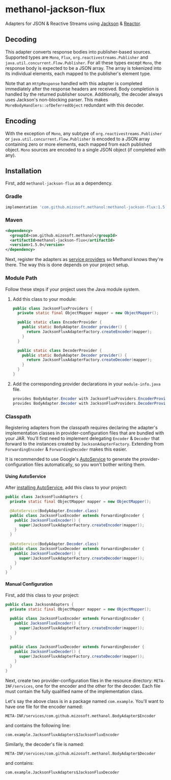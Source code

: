# methanol-jackson-flux

Adapters for JSON & Reactive Streams using [Jackson][jackson] & [Reactor][reactor].

## Decoding

This adapter converts response bodies into publisher-based sources. Supported types are
`Mono`, `Flux`, `org.reactivestreams.Publisher` and `java.util.concurrent.Flow.Publisher`. For all
these types except `Mono`, the response body is expected to be a JSON array. The array is tokenized
into its individual elements, each mapped to the publisher's element type.

Note that an `HttpResponse` handled with this adapter is completed immediately after the response headers
are received. Body completion is handled by the returned publisher source. Additionally, the decoder
always uses Jackson's non-blocking parser. This makes `MoreBodyHandlers::ofDeferredObject` redundant
with this decoder.

## Encoding

With the exception of `Mono`, any subtype of `org.reactivestreams.Publisher` or
`java.util.concurrent.Flow.Publisher` is encoded to a JSON array containing zero or more elements, each mapped from each published object.
`Mono` sources are encoded to a single JSON object (if completed with any).

## Installation

First, add `methanol-jackson-flux` as a dependency.

### Gradle

```gradle
implementation 'com.github.mizosoft.methanol:methanol-jackson-flux:1.5.0'
```

### Maven

```xml
<dependency>
  <groupId>com.github.mizosoft.methanol</groupId>
  <artifactId>methanol-jackson-flux</artifactId>
  <version>1.5.0</version>
</dependency>
```

Next, register the adapters as [service providers][serviceloader_javadoc] so Methanol knows they're
there. The way this is done depends on your project setup.

### Module Path

Follow these steps if your project uses the Java module system.

1. Add this class to your module:

    ```java
    public class JacksonFluxProviders {
      private static final ObjectMapper mapper = new ObjectMapper();
 
      public static class EncoderProvider {
        public static BodyAdapter.Encoder provider() {
          return JacksonFluxAdapterFactory.createEncoder(mapper);
        }
      }
   
      public static class DecoderProvider {
        public static BodyAdapter.Decoder provider() {
          return JacksonFluxAdapterFactory.createDecoder(mapper);
        }
      }
    }
    ```

2. Add the corresponding provider declarations in your `module-info.java` file.

    ```java
    provides BodyAdapter.Encoder with JacksonFluxProviders.EncoderProvider;
    provides BodyAdapter.Decoder with JacksonFluxProviders.DecoderProvider;
    ```

### Classpath

Registering adapters from the classpath requires declaring the adapter's implementation classes in
provider-configuration files that are bundled with your JAR. You'll first need to implement
delegating `Encoder` & `Decoder` that forward to the instances created by `JacksonAdapterFactory`.
Extending from `ForwardingEncoder` & `ForwardingDecoder` makes this easier.

It is recommended to use Google's [AutoService][autoservice] to generate the provider-configuration
files automatically, so you won't bother writing them.

#### Using AutoService

After [installing AutoService][autoservice_getting_started], add this class to your project:

```java
public class JacksonFluxAdapters {
  private static final ObjectMapper mapper = new ObjectMapper();

  @AutoService(BodyAdapter.Encoder.class)
  public class JacksonFluxEncoder extends ForwardingEncoder {
    public JacksonFluxEncoder() {
      super(JacksonFluxAdapterFactory.createEncoder(mapper));
    }
  }
  
  @AutoService(BodyAdapter.Decoder.class)
  public class JacksonFluxDecoder extends ForwardingDecoder {
    public JacksonFluxDecoder() {
      super(JacksonFluxAdapterFactory.createDecoder(mapper));
    }
  }
}
```

#### Manual Configuration

First, add this class to your project:

```java
public class JacksonAdapters {
  private static final ObjectMapper mapper = new ObjectMapper();

  public class JacksonFluxEncoder extends ForwardingEncoder {
    public JacksonFluxEncoder() {
      super(JacksonFluxAdapterFactory.createEncoder(mapper));
    }
  }
  
  public class JacksonFluxDecoder extends ForwardingDecoder {
    public JacksonFluxDecoder() {
      super(JacksonFluxAdapterFactory.createDecoder(mapper));
    }
  }
}
```

Next, create two provider-configuration files in the resource directory: `META-INF/services`,
one for the encoder and the other for the decoder. Each file must contain the fully qualified
name of the implementation class.

Let's say the above class is in a package named `com.example`. You'll want to have one file for the
encoder named:

```
META-INF/services/com.github.mizosoft.methanol.BodyAdapter$Encoder
```

and contains the following line:

```
com.example.JacksonFluxAdapters$JacksonFluxEncoder
```

Similarly, the decoder's file is named:

```
META-INF/services/com.github.mizosoft.methanol.BodyAdapter$Decoder
```

and contains:

```
com.example.JacksonFluxAdapters$JacksonFluxDecoder
```

[jackson]: https://github.com/FasterXML/jackson
[reactor]: https://github.com/reactor/reactor-core
[autoservice]: https://github.com/google/auto/tree/master/service
[autoservice_getting_started]: https://github.com/google/auto/tree/master/service#getting-started
[serviceloader_javadoc]: https://docs.oracle.com/en/java/javase/11/docs/api/java.base/java/util/ServiceLoader.html

